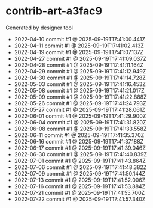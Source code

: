 # contrib-art-a3fac9
Generated by designer tool
- 2022-04-10 commit #1 @ 2025-09-19T17:41:00.441Z
- 2022-04-11 commit #1 @ 2025-09-19T17:41:02.413Z
- 2022-04-19 commit #1 @ 2025-09-19T17:41:07.137Z
- 2022-04-27 commit #1 @ 2025-09-19T17:41:09.037Z
- 2022-04-28 commit #1 @ 2025-09-19T17:41:11.164Z
- 2022-04-29 commit #1 @ 2025-09-19T17:41:12.949Z
- 2022-04-30 commit #1 @ 2025-09-19T17:41:14.728Z
- 2022-05-03 commit #1 @ 2025-09-19T17:41:16.453Z
- 2022-05-08 commit #1 @ 2025-09-19T17:41:21.017Z
- 2022-05-09 commit #1 @ 2025-09-19T17:41:22.888Z
- 2022-05-26 commit #1 @ 2025-09-19T17:41:24.793Z
- 2022-05-27 commit #1 @ 2025-09-19T17:41:28.061Z
- 2022-06-01 commit #1 @ 2025-09-19T17:41:29.900Z
- 2022-06-04 commit #1 @ 2025-09-19T17:41:31.820Z
- 2022-06-08 commit #1 @ 2025-09-19T17:41:33.558Z
- 2022-06-11 commit #1 @ 2025-09-19T17:41:35.370Z
- 2022-06-16 commit #1 @ 2025-09-19T17:41:37.188Z
- 2022-06-17 commit #1 @ 2025-09-19T17:41:39.046Z
- 2022-06-30 commit #1 @ 2025-09-19T17:41:40.839Z
- 2022-07-01 commit #1 @ 2025-09-19T17:41:43.864Z
- 2022-07-06 commit #1 @ 2025-09-19T17:41:48.382Z
- 2022-07-09 commit #1 @ 2025-09-19T17:41:50.144Z
- 2022-07-13 commit #1 @ 2025-09-19T17:41:52.006Z
- 2022-07-16 commit #1 @ 2025-09-19T17:41:53.884Z
- 2022-07-21 commit #1 @ 2025-09-19T17:41:55.700Z
- 2022-07-22 commit #1 @ 2025-09-19T17:41:57.340Z

